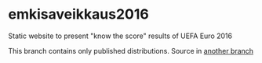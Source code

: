 # emkisaveikkaus2016
Static website to present "know the score" results of UEFA Euro 2016

This branch contains only published distributions. Source in [another branch](https://github.com/sekvenssi/emkisaveikkaus2016/tree/master)

